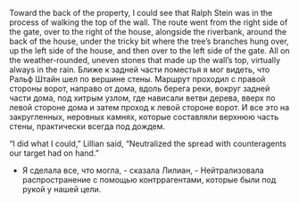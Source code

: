 Toward the back of the property, I could see that Ralph Stein was in the process of walking the top of the wall.  The route went from the right side of the gate, over to the right of the house, alongside the riverbank, around the back of the house, under the tricky bit where the tree’s branches hung over, up the left side of the house, and then over to the left side of the gate.  All on the weather-rounded, uneven stones that made up the wall’s top, virtually always in the rain.
Ближе к задней части поместья я мог видеть, что Ральф Штайн шел по вершине стены. Маршрут проходил с правой стороны ворот, направо от дома, вдоль берега реки, вокруг задней части дома, под хитрым узлом, где нависали ветви дерева, вверх по левой стороне дома и затем проход к левой стороне ворот. И все это на закругленных, неровных камнях, которые составляли верхнюю часть стены, практически всегда под дождем.

“I did what I could,” Lillian said, “Neutralized the spread with counteragents our target had on hand.”
- Я сделала все, что могла, - сказала Лилиан, - Нейтрализовала распространение с помощью контррагентами, которые были под рукой у нашей цели.
